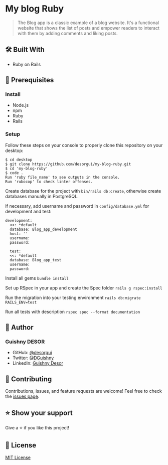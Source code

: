 # My blog Ruby
> The Blog app is a classic example of a blog website. It's a functional website that shows the list of posts and empower readers to interact with them by adding comments and liking posts. 

## 🛠️ Built With

- Ruby on Rails

## 🧮 Prerequisites

### Install
- Node.js
- npm
- Ruby
- Rails

### Setup

Follow these steps on your console to properly clone this repository on your desktop:

```
$ cd desktop
$ git clone https://github.com/desorgui/my-blog-ruby.git
$ cd 'my-blog-ruby'
$ code .
Run 'ruby file_name' to see outputs in the console.
Run 'rubocop' to check linter offenses.
```

Create database for the project with `bin/rails db:create`, otherwise create databases manually in PostgreSQL.

If necessary, add username and password in `config/database.yml` for development and test:
```
development:
  <<: *default
  database: Blog_app_development
  host: ''
  username:
  password:
  
  test:
  <<: *default
  database: Blog_app_test
  username:
  password:
```

Install all gems `bundle install`

Set up RSpec in your app and create the Spec folder `rails g rspec:install`

Run the migration into your testing environment `rails db:migrate RAILS_ENV=test`

Run all tests with description `rspec spec --format documentation`

## 👤 Author

### Guishny DESOR

- GitHub: [@desorgui](https://github.com/desorgui)
- Twitter: [@DGuishny](https://twitter.com/DGuishny)
- LinkedIn: [Guishny Desor](https://www.linkedin.com/in/guishny-desor-5421a01a9/)

## 🤝 Contributing

Contributions, issues, and feature requests are welcome!
Feel free to check the [issues page](https://github.com/desorgui/my-blog-ruby/issues).

## ⭐️ Show your support

Give a ⭐️ if you like this project!

## 📝 License

[MIT License](./LICENCE.md)
